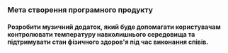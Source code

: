 ### Мета створення програмного продукту
#### Розробити музичний додаток, який буде допомагати користувачам контролювати температуру навколишнього середовища та підтримувати стан фізичного здоров'я під час виконання співів.
